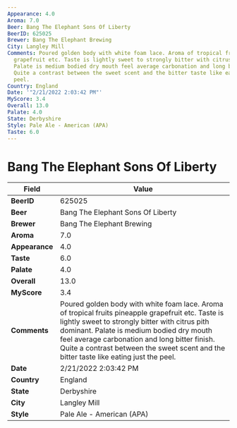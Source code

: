 ```yaml
---
Appearance: 4.0
Aroma: 7.0
Beer: Bang The Elephant Sons Of Liberty
BeerID: 625025
Brewer: Bang The Elephant Brewing
City: Langley Mill
Comments: Poured golden body with white foam lace. Aroma of tropical fruits pineapple
  grapefruit etc. Taste is lightly sweet to strongly bitter with citrus pith dominant.
  Palate is medium bodied dry mouth feel average carbonation and long bitter finish.
  Quite a contrast between the sweet scent and the bitter taste like eating just the
  peel.
Country: England
Date: '"2/21/2022 2:03:42 PM"'
MyScore: 3.4
Overall: 13.0
Palate: 4.0
State: Derbyshire
Style: Pale Ale - American (APA)
Taste: 6.0
---
```


# Bang The Elephant Sons Of Liberty

| Field         | Value |
|---------------|-------|
| **BeerID** | 625025 |
| **Beer** | Bang The Elephant Sons Of Liberty |
| **Brewer** | Bang The Elephant Brewing |
| **Aroma** | 7.0 |
| **Appearance** | 4.0 |
| **Taste** | 6.0 |
| **Palate** | 4.0 |
| **Overall** | 13.0 |
| **MyScore** | 3.4 |
| **Comments** | Poured golden body with white foam lace. Aroma of tropical fruits pineapple grapefruit etc. Taste is lightly sweet to strongly bitter with citrus pith dominant. Palate is medium bodied dry mouth feel average carbonation and long bitter finish. Quite a contrast between the sweet scent and the bitter taste like eating just the peel. |
| **Date** | 2/21/2022 2:03:42 PM |
| **Country** | England |
| **State** | Derbyshire |
| **City** | Langley Mill |
| **Style** | Pale Ale - American (APA) |
